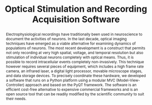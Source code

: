 ---
title: Optical Stimulation and Recording Acquisition Software
event: Neuromatch Conference 3
event_url: https://conference.neuromatch.io/

location: Virtual

summary: Software development for whole optical experiments in-vitro. 
abstract: Electrophysiological recordings have traditionally been used in neuroscience to document the activities of neurons.  In the last decade, optical imaging techniques have emerged as a viable alternative for examining dynamics of populations of neurons. The most recent development is a construct that permits not only recording at very high spatial, voltage, and temporal resolution but also stimulation of individual neurons completely with optical means. Thus, it is possible to record intracellular events completely non-invasively. This technique however requires several pieces of equipment, which includes a high frame rate camera, an infrared laser, a digital light processor, movable microscope stages, and data storage devices. To precisely coordinate these hardware, we developed a software that runs on a Python platform using a  modular MVC (Model-View-Controller) approach and based on the PyQT framework. The software is an efficient cost-free alternative to expensive commercial frameworks and is an open source tool that can be readily modified by the scientific community to suit their needs.

# Talk start and end times.
#   End time can optionally be hidden by prefixing the line with `#`.
# date: '2030-06-01T13:00:00Z'
# date_end: '2030-06-01T15:00:00Z'
all_day: false

# Schedule page publish date (NOT talk date).
# publishDate: '2017-01-01T00:00:00Z'

authors: [jeremy-forest, Alexander Reyes]
tags: [bio-neuro]

# Is this a featured talk? (true/false)
featured: false

image:
  caption: 'Image credit: Jeremy Forest'
  focal_point: Center

# links:
# url_code: ''
url_pdf: /content/static/uploads/slides/Optical_Stimulation_and_Recording_Acquisition_Software.pdf
# url_slides: ''
url_video: 'https://www.youtube.com/watch?v=8RJ1QGrF__c&t=684s'

# Markdown Slides (optional).
#   Associate this talk with Markdown slides.
#   Simply enter your slide deck's filename without extension.
#   E.g. `slides = "example-slides"` references `content/slides/example-slides.md`.
#   Otherwise, set `slides = ""`.
# slides: 

# Projects (optional).
#   Associate this post with one or more of your projects.
#   Simply enter your project's folder or file name without extension.
#   E.g. `projects = ["internal-project"]` references `content/project/deep-learning/index.md`.
#   Otherwise, set `projects = []`.
projects:
  - Biological Neurosciences
---